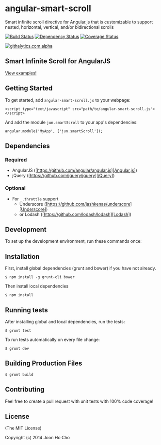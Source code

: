 angular-smart-scroll
=======================
Smart infinite scroll directive for Angular.js that is customizable to support nested, horizontal, vertical, and/or bidirectional scrolls

[![Build Status][Build Status img]][Build Status]
[![Dependency Status][Dependency Status img]][Dependency Status]
[![Coverage Status][Coverage Status img]][Coverage Status]
<!-- [![Code Climate][Code Climate img]][Code Climate] -->
[![githalytics.com alpha](https://cruel-carlota.pagodabox.com/fda90a3a2ce7e9e7339348f8b505945f "githalytics.com")](http://githalytics.com/joonho1101/angular-smart-scroll)

## Smart Infinite Scroll for AngularJS
[View examples!][Examples]


## Getting Started

To get started, add `angular-smart-scroll.js` to your webpage:

	<script type="text/javascript" src="path/to/angular-smart-scroll.js"></script>

And add the module `jun.smartScroll` to your app's dependencies:


	angular.module('MyApp', ['jun.smartScroll']);


## Dependencies


### Required
* AngularJS ([https://github.com/angular/angular.js][Angular.js])
* jQuery ([https://github.com/jquery/jquery][jQuery])


### Optional
* For `_.throttle` support
  * Underscore ([https://github.com/jashkenas/underscore][Underscore])
  * or Lodash ([https://github.com/lodash/lodash][Lodash])


## Development
To set up the development environment, run these commands once:


## Installation
First, install global dependencies (grunt and bower) if you have not already.

	$ npm install -g grunt-cli bower

Then install local dependencies

	$ npm install


## Running tests
After installing global and local dependencies, run the tests:

	$ grunt test

To run tests automatically on every file change:

	$ grunt dev


## Building Production Files

	$ grunt build


## Contributing

Feel free to create a pull request with unit tests with 100% code coverage!

## License

(The MIT License)

Copyright (c) 2014 Joon Ho Cho

[Build Status]: https://travis-ci.org/joonho1101/angular-smart-scroll
[Build Status img]: https://travis-ci.org/joonho1101/angular-smart-scroll.png

[Dependency Status]: https://gemnasium.com/joonho1101/angular-smart-scroll
[Dependency Status img]: https://gemnasium.com/joonho1101/angular-smart-scroll.png

[Code Climate]: https://codeclimate.com/github/joonho1101/angular-smart-scroll
[Code Climate img]: https://codeclimate.com/github/joonho1101/angular-smart-scroll.png

[Coverage Status]: https://coveralls.io/r/joonho1101/angular-smart-scroll
[Coverage Status img]: https://coveralls.io/repos/joonho1101/angular-smart-scroll/badge.png

[Examples]: http://htmlpreview.github.io/?https://github.com/joonho1101/angular-smart-scroll/blob/master/examples/index.html

[Angular.js]: https://github.com/angular/angular.js
[jQuery]: https://github.com/jquery/jquery
[Underscore]: https://github.com/jashkenas/underscore
[Lodash]: https://github.com/lodash/lodash
